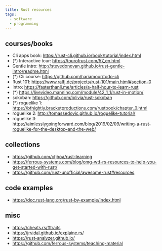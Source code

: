 ```yaml
---
title: Rust resources
tags:
  - software
  - programming
---
```


## courses/books

- Cli apps book: <https://rust-cli.github.io/book/tutorial/index.html>
- (\*) Interactive tour: <https://tourofrust.com/57_en.html>
- Gentle intro: <http://stevedonovan.github.io/rust-gentle-intro/readme.html>
- (\*) Cli course: <https://github.com/hariamoor/todo-cli>
- Rust 101: <https://www.ralfj.de/projects/rust-101/main.html#section-0>
- Intro: <https://fasterthanli.me/articles/a-half-hour-to-learn-rust>
- (\*) <https://livevideo.manning.com/module/42_1_1/rust-in-motion/>
- sokoban: <https://github.com/iolivia/rust-sokoban>
- (\*) roguelike 1: <https://bfnightly.bracketproductions.com/rustbook/chapter_0.html>
- roguelike 2: <http://tomassedovic.github.io/roguelike-tutorial/>
- roguelike 3: <https://aimlesslygoingforward.com/blog/2019/02/09/writing-a-rust-roguelike-for-the-desktop-and-the-web/>

## collections

- <https://github.com/ctjhoa/rust-learning>
- <https://ferrous-systems.com/blog/omg-wtf-rs-resources-to-help-you-get-started-with-rust/>
- <https://github.com/rust-unofficial/awesome-rust#resources>

## code examples

- <https://doc.rust-lang.org/rust-by-example/index.html>

## misc

- <https://cheats.rs/#traits>
- <https://jrvidal.github.io/explaine.rs/>
- <https://rust-analyzer.github.io/>
- <https://github.com/ferrous-systems/teaching-material>
